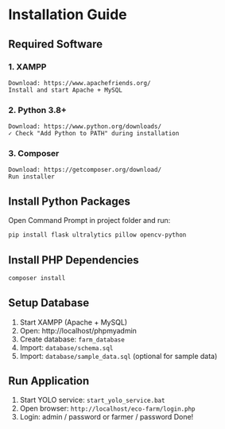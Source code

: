 # Installation Guide

## Required Software

### 1. XAMPP
```
Download: https://www.apachefriends.org/
Install and start Apache + MySQL
```

### 2. Python 3.8+
```
Download: https://www.python.org/downloads/
✓ Check "Add Python to PATH" during installation
```

### 3. Composer
```
Download: https://getcomposer.org/download/
Run installer
```

## Install Python Packages

Open Command Prompt in project folder and run:

```bash
pip install flask ultralytics pillow opencv-python
```

## Install PHP Dependencies

```bash
composer install
```

## Setup Database

1. Start XAMPP (Apache + MySQL)
2. Open: http://localhost/phpmyadmin
3. Create database: `farm_database`
4. Import: `database/schema.sql`
5. Import: `database/sample_data.sql` (optional for sample data)



## Run Application

1. Start YOLO service: `start_yolo_service.bat`
2. Open browser: `http://localhost/eco-farm/login.php`
3. Login: admin / password 
or 
farmer / password 
Done!
